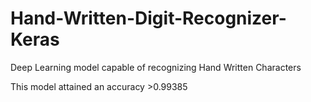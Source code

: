 # Hand-Written-Digit-Recognizer-Keras
Deep Learning model capable of recognizing Hand Written Characters


This model attained an accuracy >0.99385
